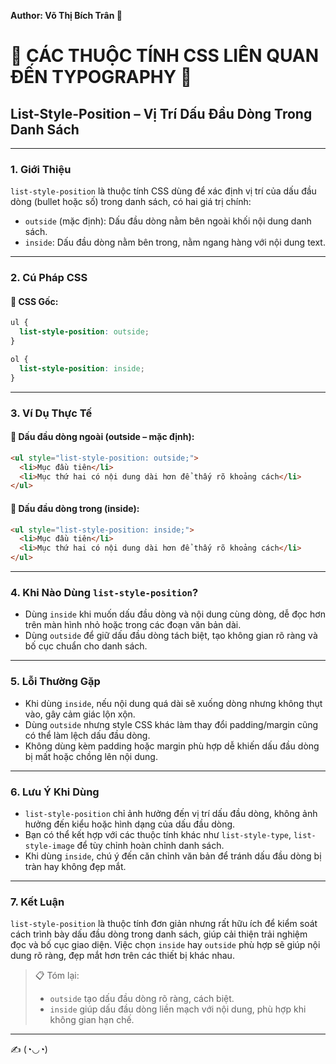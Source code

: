 **Author: Võ Thị Bích Trân 🌸**

# 🌈 CÁC THUỘC TÍNH CSS LIÊN QUAN ĐẾN TYPOGRAPHY 🌈

## List-Style-Position – Vị Trí Dấu Đầu Dòng Trong Danh Sách

---

### 1. **Giới Thiệu**

`list-style-position` là thuộc tính CSS dùng để xác định vị trí của dấu đầu dòng (bullet hoặc số) trong danh sách, có hai giá trị chính:

- `outside` (mặc định): Dấu đầu dòng nằm bên ngoài khối nội dung danh sách.
- `inside`: Dấu đầu dòng nằm bên trong, nằm ngang hàng với nội dung text.

---

### 2. **Cú Pháp CSS**

#### 📌 CSS Gốc:

```css
ul {
  list-style-position: outside;
}

ol {
  list-style-position: inside;
}
```
---
### 3. **Ví Dụ Thực Tế**

#### 🔹 Dấu đầu dòng ngoài (outside – mặc định):

```html
<ul style="list-style-position: outside;">
  <li>Mục đầu tiên</li>
  <li>Mục thứ hai có nội dung dài hơn để thấy rõ khoảng cách</li>
</ul>
```
#### 🔹 Dấu đầu dòng trong (inside):
``` html
<ul style="list-style-position: inside;">
  <li>Mục đầu tiên</li>
  <li>Mục thứ hai có nội dung dài hơn để thấy rõ khoảng cách</li>
</ul>
```
---
### 4. **Khi Nào Dùng `list-style-position`?**

- Dùng `inside` khi muốn dấu đầu dòng và nội dung cùng dòng, dễ đọc hơn trên màn hình nhỏ hoặc trong các đoạn văn bản dài.
- Dùng `outside` để giữ dấu đầu dòng tách biệt, tạo không gian rõ ràng và bố cục chuẩn cho danh sách.

---

### 5. **Lỗi Thường Gặp**

- Khi dùng `inside`, nếu nội dung quá dài sẽ xuống dòng nhưng không thụt vào, gây cảm giác lộn xộn.
- Dùng `outside` nhưng style CSS khác làm thay đổi padding/margin cũng có thể làm lệch dấu đầu dòng.
- Không dùng kèm padding hoặc margin phù hợp dễ khiến dấu đầu dòng bị mất hoặc chồng lên nội dung.

---

### 6. **Lưu Ý Khi Dùng**

- `list-style-position` chỉ ảnh hưởng đến vị trí dấu đầu dòng, không ảnh hưởng đến kiểu hoặc hình dạng của dấu đầu dòng.
- Bạn có thể kết hợp với các thuộc tính khác như `list-style-type`, `list-style-image` để tùy chỉnh hoàn chỉnh danh sách.
- Khi dùng `inside`, chú ý đến căn chỉnh văn bản để tránh dấu đầu dòng bị tràn hay không đẹp mắt.

---

### 7. **Kết Luận**

`list-style-position` là thuộc tính đơn giản nhưng rất hữu ích để kiểm soát cách trình bày dấu đầu dòng trong danh sách, giúp cải thiện trải nghiệm đọc và bố cục giao diện. Việc chọn `inside` hay `outside` phù hợp sẽ giúp nội dung rõ ràng, đẹp mắt hơn trên các thiết bị khác nhau.

> 📋 Tóm lại:  
> - `outside` tạo dấu đầu dòng rõ ràng, cách biệt.  
> - `inside` giúp dấu đầu dòng liền mạch với nội dung, phù hợp khi không gian hạn chế.

---
✍️ (◔◡◔)

